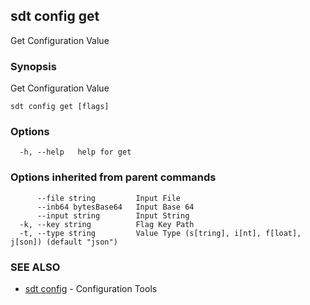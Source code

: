 ## sdt config get

Get Configuration Value

### Synopsis

Get Configuration Value

```
sdt config get [flags]
```

### Options

```
  -h, --help   help for get
```

### Options inherited from parent commands

```
      --file string         Input File
      --inb64 bytesBase64   Input Base 64
      --input string        Input String
  -k, --key string          Flag Key Path
  -t, --type string         Value Type (s[tring], i[nt], f[loat], j[son]) (default "json")
```

### SEE ALSO

* [sdt config](sdt_config.md)	 - Configuration Tools

